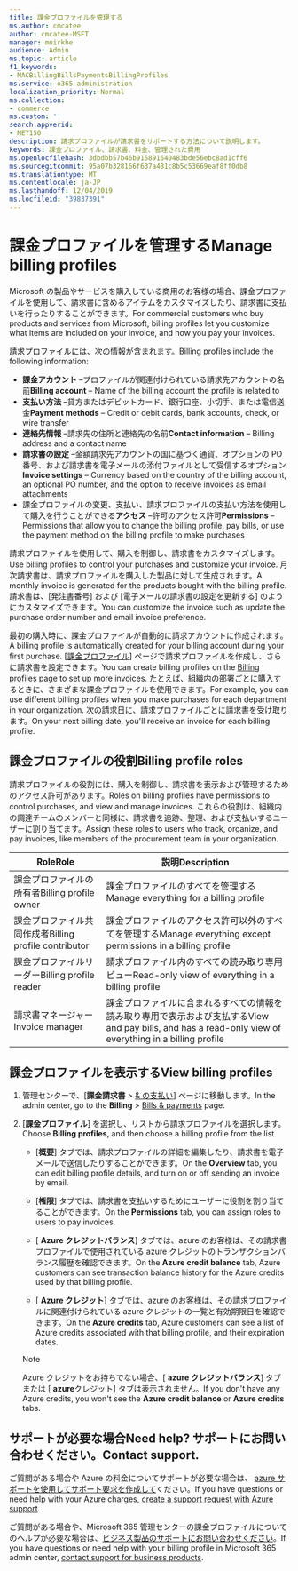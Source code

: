```yaml
---
title: 課金プロファイルを管理する
ms.author: cmcatee
author: cmcatee-MSFT
manager: mnirkhe
audience: Admin
ms.topic: article
f1_keywords:
- MACBillingBillsPaymentsBillingProfiles
ms.service: o365-administration
localization_priority: Normal
ms.collection:
- commerce
ms.custom: ''
search.appverid:
- MET150
description: 請求プロファイルが請求書をサポートする方法について説明します。
keywords: 課金プロファイル、請求書、料金、管理された費用
ms.openlocfilehash: 3dbdbb57b46b915891640483bde56ebc8ad1cff6
ms.sourcegitcommit: 95a07b328166f637a481c8b5c53669eaf8ff0db8
ms.translationtype: MT
ms.contentlocale: ja-JP
ms.lasthandoff: 12/04/2019
ms.locfileid: "39837391"
---
```

# <a name="manage-billing-profiles"></a><span data-ttu-id="d55c6-104">課金プロファイルを管理する</span><span class="sxs-lookup"><span data-stu-id="d55c6-104">Manage billing profiles</span></span>
<span data-ttu-id="d55c6-105">Microsoft の製品やサービスを購入している商用のお客様の場合、課金プロファイルを使用して、請求書に含めるアイテムをカスタマイズしたり、請求書に支払いを行ったりすることができます。</span><span class="sxs-lookup"><span data-stu-id="d55c6-105">For commercial customers who buy products and services from Microsoft, billing profiles let you customize what items are included on your invoice, and how you pay your invoices.</span></span>

<span data-ttu-id="d55c6-106">請求プロファイルには、次の情報が含まれます。</span><span class="sxs-lookup"><span data-stu-id="d55c6-106">Billing profiles include the following information:</span></span>

- <span data-ttu-id="d55c6-107">**課金アカウント** &ndash;プロファイルが関連付けられている請求先アカウントの名前</span><span class="sxs-lookup"><span data-stu-id="d55c6-107">**Billing account** &ndash; Name of the billing account the profile is related to</span></span>
- <span data-ttu-id="d55c6-108">**支払い方法** &ndash;貸方またはデビットカード、銀行口座、小切手、または電信送金</span><span class="sxs-lookup"><span data-stu-id="d55c6-108">**Payment methods** &ndash; Credit or debit cards, bank accounts, check, or wire transfer</span></span>
- <span data-ttu-id="d55c6-109">**連絡先情報** &ndash;請求先の住所と連絡先の名前</span><span class="sxs-lookup"><span data-stu-id="d55c6-109">**Contact information** &ndash; Billing address and a contact name</span></span>
- <span data-ttu-id="d55c6-110">**請求書の設定** &ndash;金額請求先アカウントの国に基づく通貨、オプションの PO 番号、および請求書を電子メールの添付ファイルとして受信するオプション</span><span class="sxs-lookup"><span data-stu-id="d55c6-110">**Invoice settings** &ndash; Currency based on the country of the billing account, an optional PO number, and the option to receive invoices as email attachments</span></span>
- <span data-ttu-id="d55c6-111">課金プロファイルの変更、支払い、請求プロファイルの支払い方法を使用して購入を行うことができる**アクセス** &ndash;許可のアクセス許可</span><span class="sxs-lookup"><span data-stu-id="d55c6-111">**Permissions** &ndash; Permissions that allow you to change the billing profile, pay bills, or use the payment method on the billing profile to make purchases</span></span>

<span data-ttu-id="d55c6-112">請求プロファイルを使用して、購入を制御し、請求書をカスタマイズします。</span><span class="sxs-lookup"><span data-stu-id="d55c6-112">Use billing profiles to control your purchases and customize your invoice.</span></span> <span data-ttu-id="d55c6-113">月次請求書は、請求プロファイルを購入した製品に対して生成されます。</span><span class="sxs-lookup"><span data-stu-id="d55c6-113">A monthly invoice is generated for the products bought with the billing profile.</span></span> <span data-ttu-id="d55c6-114">請求書は、[発注書番号] および [電子メールの請求書の設定を更新する] のようにカスタマイズできます。</span><span class="sxs-lookup"><span data-stu-id="d55c6-114">You can customize the invoice such as update the purchase order number and email invoice preference.</span></span>

<span data-ttu-id="d55c6-115">最初の購入時に、課金プロファイルが自動的に請求アカウントに作成されます。</span><span class="sxs-lookup"><span data-stu-id="d55c6-115">A billing profile is automatically created for your billing account during your first purchase.</span></span> <span data-ttu-id="d55c6-116">[<a href="https://go.microsoft.com/fwlink/p/?linkid=2103629" target="_blank">課金プロファイル</a>] ページで請求プロファイルを作成し、さらに請求書を設定できます。</span><span class="sxs-lookup"><span data-stu-id="d55c6-116">You can create billing profiles on the <a href="https://go.microsoft.com/fwlink/p/?linkid=2103629" target="_blank">Billing profiles</a> page to set up more invoices.</span></span> <span data-ttu-id="d55c6-117">たとえば、組織内の部署ごとに購入するときに、さまざまな課金プロファイルを使用できます。</span><span class="sxs-lookup"><span data-stu-id="d55c6-117">For example, you can use different billing profiles when you make purchases for each department in your organization.</span></span> <span data-ttu-id="d55c6-118">次の請求日に、請求プロファイルごとに請求書を受け取ります。</span><span class="sxs-lookup"><span data-stu-id="d55c6-118">On your next billing date, you'll receive an invoice for each billing profile.</span></span>

## <a name="billing-profile-roles"></a><span data-ttu-id="d55c6-119">課金プロファイルの役割</span><span class="sxs-lookup"><span data-stu-id="d55c6-119">Billing profile roles</span></span>

<span data-ttu-id="d55c6-120">請求プロファイルの役割には、購入を制御し、請求書を表示および管理するためのアクセス許可があります。</span><span class="sxs-lookup"><span data-stu-id="d55c6-120">Roles on billing profiles have permissions to control purchases, and view and manage invoices.</span></span> <span data-ttu-id="d55c6-121">これらの役割は、組織内の調達チームのメンバーと同様に、請求書を追跡、整理、および支払いするユーザーに割り当てます。</span><span class="sxs-lookup"><span data-stu-id="d55c6-121">Assign these roles to users who track, organize, and pay invoices, like members of the procurement team in your organization.</span></span>

| <span data-ttu-id="d55c6-122">Role</span><span class="sxs-lookup"><span data-stu-id="d55c6-122">Role</span></span>                          | <span data-ttu-id="d55c6-123">説明</span><span class="sxs-lookup"><span data-stu-id="d55c6-123">Description</span></span>                                                                       |
|-----------------------------  |---------------------------------------------------------------------------------  |
| <span data-ttu-id="d55c6-124">課金プロファイルの所有者</span><span class="sxs-lookup"><span data-stu-id="d55c6-124">Billing profile owner</span></span>         | <span data-ttu-id="d55c6-125">課金プロファイルのすべてを管理する</span><span class="sxs-lookup"><span data-stu-id="d55c6-125">Manage everything for a billing profile</span></span>                                           |
| <span data-ttu-id="d55c6-126">課金プロファイル共同作成者</span><span class="sxs-lookup"><span data-stu-id="d55c6-126">Billing profile contributor</span></span>   | <span data-ttu-id="d55c6-127">課金プロファイルのアクセス許可以外のすべてを管理する</span><span class="sxs-lookup"><span data-stu-id="d55c6-127">Manage everything except permissions in a billing profile</span></span>                         |
| <span data-ttu-id="d55c6-128">課金プロファイルリーダー</span><span class="sxs-lookup"><span data-stu-id="d55c6-128">Billing profile reader</span></span>        | <span data-ttu-id="d55c6-129">請求プロファイル内のすべての読み取り専用ビュー</span><span class="sxs-lookup"><span data-stu-id="d55c6-129">Read-only view of everything in a billing profile</span></span>                                 |
| <span data-ttu-id="d55c6-130">請求書マネージャー</span><span class="sxs-lookup"><span data-stu-id="d55c6-130">Invoice manager</span></span>               | <span data-ttu-id="d55c6-131">課金プロファイルに含まれるすべての情報を読み取り専用で表示および支払する</span><span class="sxs-lookup"><span data-stu-id="d55c6-131">View and pay bills, and has a read-only view of everything in a billing profile</span></span>   |

## <a name="view-billing-profiles"></a><span data-ttu-id="d55c6-132">課金プロファイルを表示する</span><span class="sxs-lookup"><span data-stu-id="d55c6-132">View billing profiles</span></span>

1. <span data-ttu-id="d55c6-133">管理センターで、[**課金請求書** \> <a href="https://go.microsoft.com/fwlink/p/?linkid=848039" target="_blank">& の支払い</a>] ページに移動します。</span><span class="sxs-lookup"><span data-stu-id="d55c6-133">In the admin center, go to the **Billing** \> <a href="https://go.microsoft.com/fwlink/p/?linkid=848039" target="_blank">Bills & payments</a> page.</span></span>

2. <span data-ttu-id="d55c6-134">[**課金プロファイル**] を選択し、リストから請求プロファイルを選択します。</span><span class="sxs-lookup"><span data-stu-id="d55c6-134">Choose **Billing profiles**, and then choose a billing profile from the list.</span></span>

    - <span data-ttu-id="d55c6-135">[**概要**] タブでは、請求プロファイルの詳細を編集したり、請求書を電子メールで送信したりすることができます。</span><span class="sxs-lookup"><span data-stu-id="d55c6-135">On the **Overview** tab, you can edit billing profile details, and turn on or off sending an invoice by email.</span></span>

    - <span data-ttu-id="d55c6-136">[**権限**] タブでは、請求書を支払いするためにユーザーに役割を割り当てることができます。</span><span class="sxs-lookup"><span data-stu-id="d55c6-136">On the **Permissions** tab, you can assign roles to users to pay invoices.</span></span>

    - <span data-ttu-id="d55c6-137">[ **Azure クレジットバランス**] タブでは、azure のお客様は、その請求書プロファイルで使用されている azure クレジットのトランザクションバランス履歴を確認できます。</span><span class="sxs-lookup"><span data-stu-id="d55c6-137">On the **Azure credit balance** tab, Azure customers can see transaction balance history for the Azure credits used by that billing profile.</span></span>

    - <span data-ttu-id="d55c6-138">[ **Azure クレジット**] タブでは、azure のお客様は、その請求プロファイルに関連付けられている azure クレジットの一覧と有効期限日を確認できます。</span><span class="sxs-lookup"><span data-stu-id="d55c6-138">On the **Azure credits** tab, Azure customers can see a list of Azure credits associated with that billing profile, and their expiration dates.</span></span>

    > [!NOTE]
    > <span data-ttu-id="d55c6-139">Azure クレジットをお持ちでない場合、[ **azure クレジットバランス**] タブまたは [ **azure**クレジット] タブは表示されません。</span><span class="sxs-lookup"><span data-stu-id="d55c6-139">If you don't have any Azure credits, you won't see the **Azure credit balance** or **Azure credits** tabs.</span></span>

## <a name="need-help-contact-support"></a><span data-ttu-id="d55c6-140">サポートが必要な場合</span><span class="sxs-lookup"><span data-stu-id="d55c6-140">Need help?</span></span> <span data-ttu-id="d55c6-141">サポートにお問い合わせください。</span><span class="sxs-lookup"><span data-stu-id="d55c6-141">Contact support.</span></span>

<span data-ttu-id="d55c6-142">ご質問がある場合や Azure の料金についてサポートが必要な場合は、 <a href="https://portal.azure.com/#blade/Microsoft_Azure_Support/HelpAndSupportBlade/newsupportrequest" target="_blank">azure サポートを使用してサポート要求を作成して</a>ください。</span><span class="sxs-lookup"><span data-stu-id="d55c6-142">If you have questions or need help with your Azure charges, <a href="https://portal.azure.com/#blade/Microsoft_Azure_Support/HelpAndSupportBlade/newsupportrequest" target="_blank">create a support request with Azure support</a>.</span></span>

<span data-ttu-id="d55c6-143">ご質問がある場合や、Microsoft 365 管理センターの課金プロファイルについてのヘルプが必要な場合は、[ビジネス製品のサポートにお問い合わせください](https://docs.microsoft.com/office365/admin/contact-support-for-business-products)。</span><span class="sxs-lookup"><span data-stu-id="d55c6-143">If you have questions or need help with your billing profile in Microsoft 365 admin center, [contact support for business products](https://docs.microsoft.com/office365/admin/contact-support-for-business-products).</span></span>
